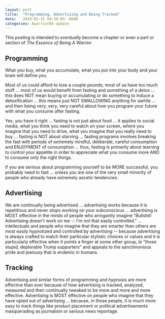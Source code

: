 ```yaml
---
layout: post
title:  "Programming, Advertising and Being Tracked"
date:   2018-03-15 04:39:09 -0600
categories: AwarriorBe update
---
```

This posting is intended to *eventually* become a chapter or even a part or section of *The Essence of Being A Warrior*

## Programming

What you buy, what you accumulate, what you put into your body and your brain will define you.

Most of us could afford to lose a couple pounds; most of us have too much stuff ... most of us would benefit from fasting and something of a detox ... this does NOT mean buying or accumulating or do something to induce a detoxification ... this means just NOT SWALLOWING anything for awhile ... and then being very, very, very careful about how you program your future with what you consume after fasting.  

Yes, you have it right ... fasting is not just about food ... it applies to social media, what you think you need to watch on your screen, where you imagine that you need to drive, what you imagine that you really need to buy ... fasting is NOT about starving ... fasting programs involves breaking the fast with periods of extremely mindful, deliberate, careful consumption and ENJOYMENT of consumption ... thus, fasting is primarily about learning to control your appetite in order to appreciate what you consume more AND to consume only the right things.

If you are serious about programming yourself to be MORE successful, you probably need to fast ... unless you are one of the very small minority of people who already have extremely ascetic tendencies.

## Advertising

We are continually being advertised ... advertising works because it is repetitious and never stops working on your subconscious ... advertising is MOST effective in the minds of people who arrogantly imagine "Bullshit! Advertising doesn't work on me -- I'm not that easily controlled." ... intellectuals and people who imagine that they are smarter than others are most easily hypnotized and controlled by advertising -- because advertising is always crafted to match their particular stylistic choices or values and it is particularly effective when it points a finger at some other group, ie "those stupid, deplorable Trump supporters" and appeals to the sanctimonious pride and jealousy that is endemic in humans.   

## Tracking

Advertising and similar forms of programming and hypnosis are more effective than ever because of how advertising is tracked, analyzed, measured and then continually tweaked to be more and more and more effective.  Advertising is MOST effective on people who imagine that they have opted out of advertising ... because, in those people, it is much more easy to track things like product placement or political advertisements masquerading as journalism or serious news reportage.

